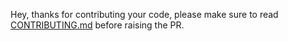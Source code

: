 Hey, thanks for contributing your code, please make sure to read [CONTRIBUTING.md](https://github.com/kunalmhatre/bundlem/blob/master/CONTRIBUTING.md) before raising the PR.